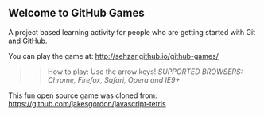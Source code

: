 ## Welcome to GitHub Games

A project based learning activity for people who are getting started with Git and GitHub.

You can play the game at: http://sehzar.github.io/github-games/

>> How to play: Use the arrow keys!
>> _*SUPPORTED BROWSERS*: Chrome, Firefox, Safari, Opera and IE9+_

This fun open source game was cloned from: https://github.com/jakesgordon/javascript-tetris
